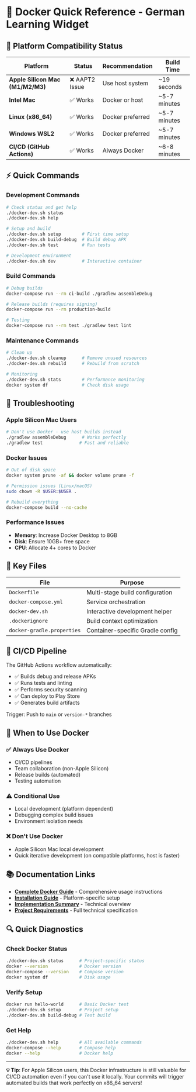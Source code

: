 # 🐳 Docker Quick Reference - German Learning Widget

## 🚦 Platform Compatibility Status

| Platform | Status | Recommendation | Build Time |
|----------|--------|---------------|------------|
| **Apple Silicon Mac (M1/M2/M3)** | ❌ AAPT2 Issue | Use host system | ~19 seconds |
| **Intel Mac** | ✅ Works | Docker or host | ~5-7 minutes |
| **Linux (x86_64)** | ✅ Works | Docker preferred | ~5-7 minutes |
| **Windows WSL2** | ✅ Works | Docker preferred | ~5-7 minutes |
| **CI/CD (GitHub Actions)** | ✅ Works | Always Docker | ~6-8 minutes |

## ⚡ Quick Commands

### Development Commands
```bash
# Check status and get help
./docker-dev.sh status
./docker-dev.sh help

# Setup and build
./docker-dev.sh setup        # First time setup
./docker-dev.sh build-debug  # Build debug APK
./docker-dev.sh test         # Run tests

# Development environment
./docker-dev.sh dev          # Interactive container
```

### Build Commands
```bash
# Debug builds
docker-compose run --rm ci-build ./gradlew assembleDebug

# Release builds (requires signing)
docker-compose run --rm production-build

# Testing
docker-compose run --rm test ./gradlew test lint
```

### Maintenance Commands
```bash
# Clean up
./docker-dev.sh cleanup      # Remove unused resources
./docker-dev.sh rebuild      # Rebuild from scratch

# Monitoring
./docker-dev.sh stats        # Performance monitoring
docker system df             # Check disk usage
```

## 🔧 Troubleshooting

### Apple Silicon Mac Users
```bash
# Don't use Docker - use host builds instead
./gradlew assembleDebug      # Works perfectly
./gradlew test              # Fast and reliable
```

### Docker Issues
```bash
# Out of disk space
docker system prune -af && docker volume prune -f

# Permission issues (Linux/macOS)
sudo chown -R $USER:$USER .

# Rebuild everything
docker-compose build --no-cache
```

### Performance Issues
- **Memory**: Increase Docker Desktop to 8GB
- **Disk**: Ensure 10GB+ free space
- **CPU**: Allocate 4+ cores to Docker

## 📁 Key Files

| File | Purpose |
|------|---------|
| `Dockerfile` | Multi-stage build configuration |
| `docker-compose.yml` | Service orchestration |
| `docker-dev.sh` | Interactive development helper |
| `.dockerignore` | Build context optimization |
| `docker-gradle.properties` | Container-specific Gradle config |

## 🚀 CI/CD Pipeline

The GitHub Actions workflow automatically:
- ✅ Builds debug and release APKs
- ✅ Runs tests and linting
- ✅ Performs security scanning
- ✅ Can deploy to Play Store
- ✅ Generates build artifacts

Trigger: Push to `main` or `version-*` branches

## 🎯 When to Use Docker

### ✅ Always Use Docker
- CI/CD pipelines
- Team collaboration (non-Apple Silicon)
- Release builds (automated)
- Testing automation

### ⚠️ Conditional Use
- Local development (platform dependent)
- Debugging complex build issues
- Environment isolation needs

### ❌ Don't Use Docker
- Apple Silicon Mac local development
- Quick iterative development (on compatible platforms, host is faster)

## 📚 Documentation Links

- **[Complete Docker Guide](DOCKER_GUIDE.md)** - Comprehensive usage instructions
- **[Installation Guide](DOCKER_INSTALLATION_GUIDE.md)** - Platform-specific setup
- **[Implementation Summary](DOCKER_IMPLEMENTATION_SUMMARY.md)** - Technical overview
- **[Project Requirements](PRD.md)** - Full technical specification

## 🔍 Quick Diagnostics

### Check Docker Status
```bash
./docker-dev.sh status      # Project-specific status
docker --version            # Docker version
docker-compose --version    # Compose version
docker system df            # Disk usage
```

### Verify Setup
```bash
docker run hello-world      # Basic Docker test
./docker-dev.sh setup       # Project setup
./docker-dev.sh build-debug # Test build
```

### Get Help
```bash
./docker-dev.sh help        # All available commands
docker-compose --help       # Compose help
docker --help               # Docker help
```

---

**💡 Tip**: For Apple Silicon users, this Docker infrastructure is still valuable for CI/CD automation even if you can't use it locally. Your commits will trigger automated builds that work perfectly on x86_64 servers! 
